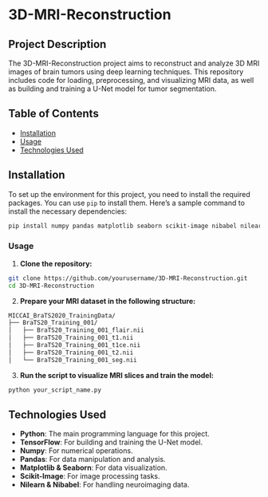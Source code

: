 # 3D-MRI-Reconstruction

## Project Description

The 3D-MRI-Reconstruction project aims to reconstruct and analyze 3D MRI images of brain tumors using deep learning techniques. This repository includes code for loading, preprocessing, and visualizing MRI data, as well as building and training a U-Net model for tumor segmentation.

## Table of Contents

- [Installation](#installation)
- [Usage](#usage)
- [Technologies Used](#technologies-used)

## Installation

To set up the environment for this project, you need to install the required packages. You can use `pip` to install them. Here’s a sample command to install the necessary dependencies:

```sh
pip install numpy pandas matplotlib seaborn scikit-image nibabel nilearn tensorflow
```

### Usage

1. **Clone the repository:**
```sh
git clone https://github.com/yourusername/3D-MRI-Reconstruction.git
cd 3D-MRI-Reconstruction
```
2. **Prepare your MRI dataset in the following structure:**
```sh
MICCAI_BraTS2020_TrainingData/
├── BraTS20_Training_001/
│   ├── BraTS20_Training_001_flair.nii
│   ├── BraTS20_Training_001_t1.nii
│   ├── BraTS20_Training_001_t1ce.nii
│   ├── BraTS20_Training_001_t2.nii
│   └── BraTS20_Training_001_seg.nii
```
3. **Run the script to visualize MRI slices and train the model:**
```sh
python your_script_name.py
```

## Technologies Used

- **Python**: The main programming language for this project.
- **TensorFlow**: For building and training the U-Net model.
- **Numpy**: For numerical operations.
- **Pandas**: For data manipulation and analysis.
- **Matplotlib & Seaborn**: For data visualization.
- **Scikit-Image**: For image processing tasks.
- **Nilearn & Nibabel**: For handling neuroimaging data.
